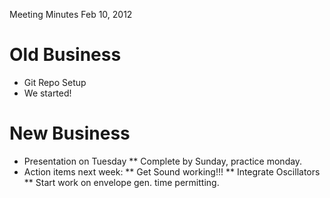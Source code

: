 Meeting Minutes Feb 10, 2012
# Old Business
* Git Repo Setup
* We started!

# New Business
* Presentation on Tuesday
** Complete by Sunday, practice monday.
* Action items next week:
** Get Sound working!!!
** Integrate Oscillators
** Start work on envelope gen. time permitting.